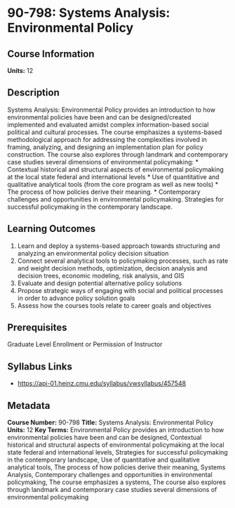 # 90-798: Systems Analysis: Environmental Policy

## Course Information

**Units:** 12

## Description

Systems Analysis: Environmental Policy provides an introduction to how environmental policies have been and can be designed/created implemented and evaluated amidst complex information-based social political and cultural processes. The course emphasizes a systems-based methodological approach for addressing the complexities involved in framing, analyzing, and designing an implementation plan for policy construction. The course also explores through landmark and contemporary case studies several dimensions of environmental policymaking: * Contextual historical and structural aspects of environmental policymaking at the local state federal and international levels * Use of quantitative and qualitative analytical tools (from the core program as well as new tools) * The process of how policies derive their meaning. * Contemporary challenges and opportunities in environmental policymaking. Strategies for successful policymaking in the contemporary landscape.

## Learning Outcomes

1. Learn and deploy a systems-based approach towards structuring and analyzing an environmental policy decision situation
2. Connect several analytical tools to policymaking processes, such as rate and weight decision methods, optimization, decision analysis and decision trees, economic modeling, risk analysis, and GIS
3. Evaluate and design potential alternative policy solutions
4. Propose strategic ways of engaging with social and political processes in order to advance policy solution goals
5. Assess how the courses tools relate to career goals and objectives

## Prerequisites

Graduate Level Enrollment or Permission of Instructor

## Syllabus Links

* https://api-01.heinz.cmu.edu/syllabus/vwsyllabus/457548

## Metadata

**Course Number:** 90-798
**Title:** Systems Analysis: Environmental Policy
**Units:** 12
**Key Terms:** Environmental Policy provides an introduction to how environmental policies have been and can be designed, Contextual historical and structural aspects of environmental policymaking at the local state federal and international levels, Strategies for successful policymaking in the contemporary landscape, Use of quantitative and qualitative analytical tools, The process of how policies derive their meaning, Systems Analysis, Contemporary challenges and opportunities in environmental policymaking, The course emphasizes a systems, The course also explores through landmark and contemporary case studies several dimensions of environmental policymaking
